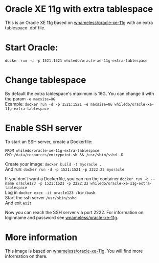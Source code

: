 # Oracle XE 11g with extra tablespace
This is an Oracle XE 11g based on [wnameless/oracle-xe-11g](https://hub.docker.com/r/wnameless/oracle-xe-11g/) with an extra tablespace .dbf file.  

# Start Oracle:  
`docker run -d -p 1521:1521 whiledo/oracle-xe-11g-extra-tablespace`  

# Change tablespace
By default the extra tablespace's maximum is 16G. You can change it with the param `-e maxsize=8G`  
Example: `docker run -d -p 1521:1521 -e maxsize=8G whiledo/oracle-xe-11g-extra-tablespace`

# Enable SSH server
To start an SSH server, create a Dockerfile:
```
FROM whiledo/oracle-xe-11g-extra-tablespace
CMD /data/resources/entrypoint.sh && /usr/sbin/sshd -D
```
Create your image: `docker build -t myoracle .`  
And run: `docker run -d -p 1521:1521 -p 2222:22 myoracle`  


If you don't want a Dockerfile, you can run the container `docker run -d --name oracle123 -p 1521:1521 -p 2222:22 whiledo/oracle-xe-11g-extra-tablespace`  
Log in `docker exec -it oracle123 /bin/bash`  
Start the ssh server `/usr/sbin/sshd`  
And exit `exit`  

Now you can reach the SSH server via port 2222. For information on loginname and password see [wnameless/oracle-xe-11g](https://hub.docker.com/r/wnameless/oracle-xe-11g/).

# More information
This image is based on [wnameless/oracle-xe-11g](https://hub.docker.com/r/wnameless/oracle-xe-11g/). You will find more information on there.

